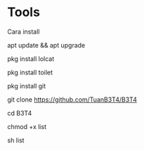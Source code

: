 # Tools

Cara install

apt update && apt upgrade

pkg install lolcat

pkg install toilet

pkg install git

git clone https://github.com/TuanB3T4/B3T4

cd B3T4

chmod +x list

sh list

